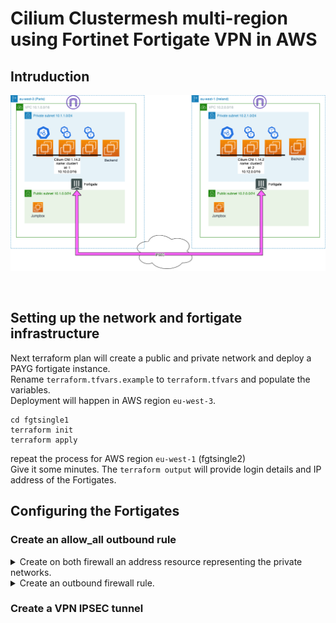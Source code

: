 # Cilium Clustermesh multi-region using Fortinet Fortigate VPN in AWS
## Intruduction
<p align="center">
<img src="./images/clustermesh.png"  width="800" />
</p> <br>

## Setting up the network and fortigate infrastructure
Next terraform plan will create a public and private network and deploy a PAYG fortigate instance.<br>
Rename `terraform.tfvars.example` to `terraform.tfvars` and populate the variables. <br>
Deployment will happen in AWS region `eu-west-3`.
```
cd fgtsingle1
terraform init
terraform apply 
```
repeat the process for AWS region `eu-west-1` (fgtsingle2)<br>
Give it some minutes. The `terraform output` will provide login details and IP address of the Fortigates.

## Configuring the Fortigates
### Create an allow_all outbound rule
<details>
<summary>Create on both firewall an address resource representing the private networks.</summary>
- eu-west-3 (fgtsingle1) -> 10.1.1.0/24<br>
- eu-west-1 (fgtsingle2) -> 10.2.1.0/24<br>
<br>
<br>
<p align="center">
<img src="./images/private_network.png"  width="600" />
</p> <br>
</details>
<details>
  <summary>Create an outbound firewall rule.</summary>
<p align="center">
<img src="./images/allow-all.png"  width="600" align="center" /><br><br>
<img src="./images/allow-all-rule.png"  width="1000" align="center" />
</p> <br>
</details>

### Create a VPN IPSEC tunnel

